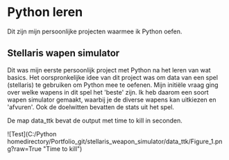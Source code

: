 # Python leren
Dit zijn mijn persoonlijke projecten waarmee ik Python oefen. 


## Stellaris wapen simulator
Dit was mijn eerste persoonlijk project met Python na het leren van wat basics. 
Het oorspronkelijke idee van dit project was om data van een spel (stellaris)
te gebruiken om Python mee te oefenen. 
Mijn initiële vraag ging over welke wapens in dit spel het 'beste' zijn. 
Ik heb daarom een soort wapen simulator gemaakt, waarbij je de diverse wapens kan uitkiezen en 'afvuren'. 
Ook de doelwitten bevatten de stats uit het spel.

De map data_ttk bevat de output met time to kill in seconden.

![Test](C:/Python homedirectory/Portfolio_git/stellaris_weapon_simulator/data_ttk/Figure_1.png?raw=True "Time to kill")
